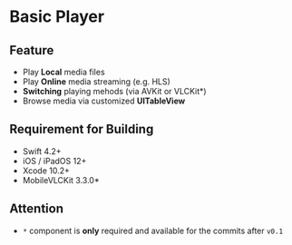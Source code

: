 # Basic Player

## Feature
- Play **Local** media files
- Play **Online** media streaming (e.g. HLS)
- **Switching** playing mehods (via AVKit or VLCKit*)
- Browse media via customized **UITableView**

## Requirement for Building
- Swift 4.2+
- iOS / iPadOS 12+
- Xcode 10.2+
- MobileVLCKit 3.3.0*

## Attention
- `*` component is **only** required and available for the commits after `v0.1`

